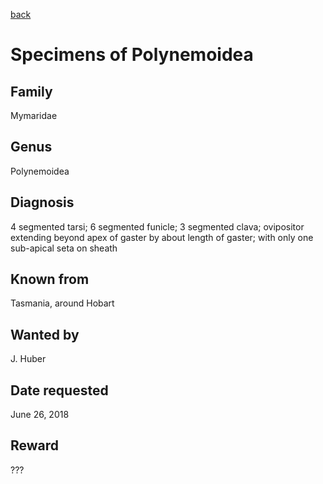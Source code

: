 
[back](http://wanted.chalcid.org)

# Specimens of Polynemoidea

## Family
Mymaridae

## Genus
Polynemoidea

## Diagnosis

4 segmented tarsi; 6 segmented funicle; 3 segmented clava; ovipositor extending beyond apex of gaster by about length of gaster; with only one sub-apical seta on sheath

## Known from

Tasmania, around Hobart

## Wanted by

J. Huber

## Date requested

June 26, 2018

## Reward

???
